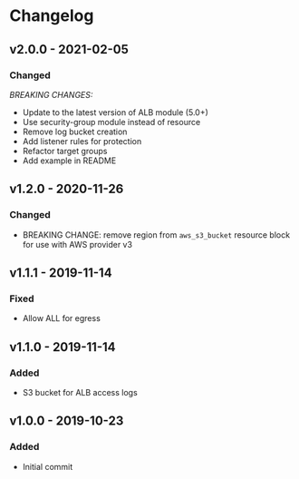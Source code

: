 # Changelog

## v2.0.0 - 2021-02-05

### Changed

*BREAKING CHANGES:*

- Update to the latest version of ALB module (5.0+)
- Use security-group module instead of resource
- Remove log bucket creation
- Add listener rules for protection
- Refactor target groups
- Add example in README

## v1.2.0 - 2020-11-26

### Changed

- BREAKING CHANGE: remove region from `aws_s3_bucket` resource block for use with AWS provider v3

## v1.1.1 - 2019-11-14

### Fixed

- Allow ALL for egress

## v1.1.0 - 2019-11-14

### Added

- S3 bucket for ALB access logs

## v1.0.0 - 2019-10-23

### Added

- Initial commit
